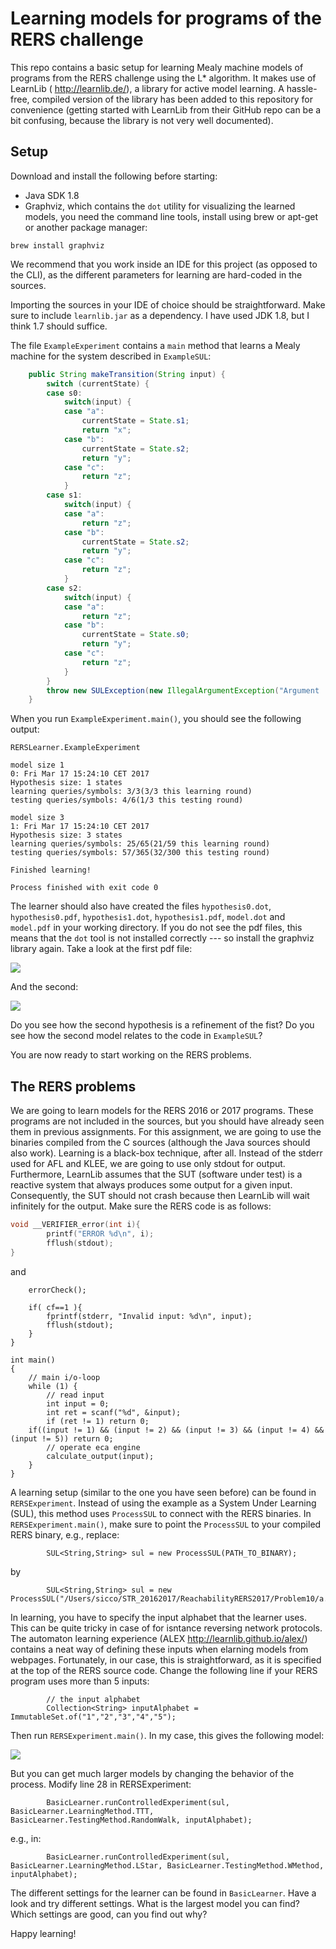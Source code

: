 # Learning models for programs of the RERS challenge

This repo contains a basic setup for learning Mealy machine models of programs from the RERS challenge using the L* algorithm. It makes use of LearnLib ( http://learnlib.de/), a library for active model learning. A hassle-free, compiled version of the library has been added to this repository for convenience (getting started with LearnLib from their GitHub repo can be a bit confusing, because the library is not very well documented).

## Setup

Download and install the following before starting:
- Java SDK 1.8
- Graphviz, which contains the `dot` utility for visualizing the learned models, you need the command line tools, install using brew or apt-get or another package manager:

```
brew install graphviz
```

We recommend that you work inside an IDE for this project (as opposed to the CLI), as the different parameters for learning are hard-coded in the sources.

Importing the sources in your IDE of choice should be straightforward. Make sure to include `learnlib.jar` as a dependency. I have used JDK 1.8, but I think 1.7 should suffice.

The file `ExampleExperiment` contains a `main` method that learns a Mealy machine for the system described in `ExampleSUL`:

```Java
	public String makeTransition(String input) {
		switch (currentState) {
		case s0:
			switch(input) {
			case "a":
				currentState = State.s1;
				return "x";
			case "b":
				currentState = State.s2;
				return "y";
			case "c":
				return "z";
			}
		case s1:
			switch(input) {
			case "a":
				return "z";
			case "b":
				currentState = State.s2;
				return "y";
			case "c":
				return "z";
			}
		case s2:
			switch(input) {
			case "a":
				return "z";
			case "b":
				currentState = State.s0;
				return "y";
			case "c":
				return "z";
			}
		}
		throw new SULException(new IllegalArgumentException("Argument '" + input + "' was not handled"));
	}
```

When you run `ExampleExperiment.main()`, you should see the following output:

```
RERSLearner.ExampleExperiment

model size 1
0: Fri Mar 17 15:24:10 CET 2017
Hypothesis size: 1 states
learning queries/symbols: 3/3(3/3 this learning round)
testing queries/symbols: 4/6(1/3 this testing round)

model size 3
1: Fri Mar 17 15:24:10 CET 2017
Hypothesis size: 3 states
learning queries/symbols: 25/65(21/59 this learning round)
testing queries/symbols: 57/365(32/300 this testing round)

Finished learning!

Process finished with exit code 0
```

The learner should also have created the files `hypothesis0.dot`, `hypothesis0.pdf`, `hypothesis1.dot`, `hypothesis1.pdf`, `model.dot` and `model.pdf` in your working directory. If you do not see the pdf files, this means that the `dot` tool is not installed correctly --- so install the graphviz library again. Take a look at the first pdf file:

![](hypothesis0.png?raw=true)

And the second:

![](hypothesis1.png?raw=true)

Do you see how the second hypothesis is a refinement of the fist? Do you see how the second model relates to the code in `ExampleSUL`?

You are now ready to start working on the RERS problems.

## The RERS problems

We are going to learn models for the RERS 2016 or 2017 programs. These programs are not included in the sources, but you should have already seen them in previous assignments. For this assignment, we are going to use the binaries compiled from the C sources (although the Java sources should also work). Learning is a black-box technique, after all. Instead of the stderr used for AFL and KLEE, we are going to use only stdout for output. Furthermore, LearnLib assumes that the SUT (software under test) is a reactive system that always produces some output for a given input. Consequently, the SUT should not crash because then LearnLib will wait infinitely for the output. Make sure the RERS code is as follows:

```C
void __VERIFIER_error(int i){
        printf("ERROR %d\n", i);
        fflush(stdout);
}
```

and


```
    errorCheck();

    if( cf==1 ){
    	fprintf(stderr, "Invalid input: %d\n", input);
        fflush(stdout);        
    } 
}

int main()
{
	// main i/o-loop
	while (1) {
		// read input
		int input = 0;
		int ret = scanf("%d", &input);
		if (ret != 1) return 0;
    if((input != 1) && (input != 2) && (input != 3) && (input != 4) && (input != 5)) return 0;
		// operate eca engine
		calculate_output(input);
	}
}
```

A learning setup (similar to the one you have seen before) can be found in `RERSExperiment`. Instead of using the example as a System Under Learning (SUL), this method uses `ProcessSUL` to connect with the RERS binaries. In `RERSExperiment.main()`, make sure to point the `ProcessSUL` to your compiled RERS binary, e.g., replace:

```
        SUL<String,String> sul = new ProcessSUL(PATH_TO_BINARY);
```

by

```
        SUL<String,String> sul = new ProcessSUL("/Users/sicco/STR_20162017/ReachabilityRERS2017/Problem10/a.out");
```


In learning, you have to specify the input alphabet that the learner uses. This can be quite tricky in case of for isntance reversing network protocols. The automaton learning experience (ALEX http://learnlib.github.io/alex/) contains a neat way of defining these inputs when elarning models from webpages. Fortunately, in our case, this is straightforward, as it is specified at the top of the RERS source code. Change the following line if your RERS program uses more than 5 inputs:

```
        // the input alphabet
        Collection<String> inputAlphabet = ImmutableSet.of("1","2","3","4","5");
```

Then run `RERSExperiment.main()`. In my case, this gives the following model:

![](model.png)

But you can get much larger models by changing the behavior of the process. Modify line 28 in RERSExperiment:

```
        BasicLearner.runControlledExperiment(sul, BasicLearner.LearningMethod.TTT, BasicLearner.TestingMethod.RandomWalk, inputAlphabet);
```

e.g., in:

```
        BasicLearner.runControlledExperiment(sul, BasicLearner.LearningMethod.LStar, BasicLearner.TestingMethod.WMethod, inputAlphabet);
```

The different settings for the learner can be found in `BasicLearner`. Have a look and try different settings. What is the largest model you can find? Which settings are good, can you find out why?

Happy learning!

